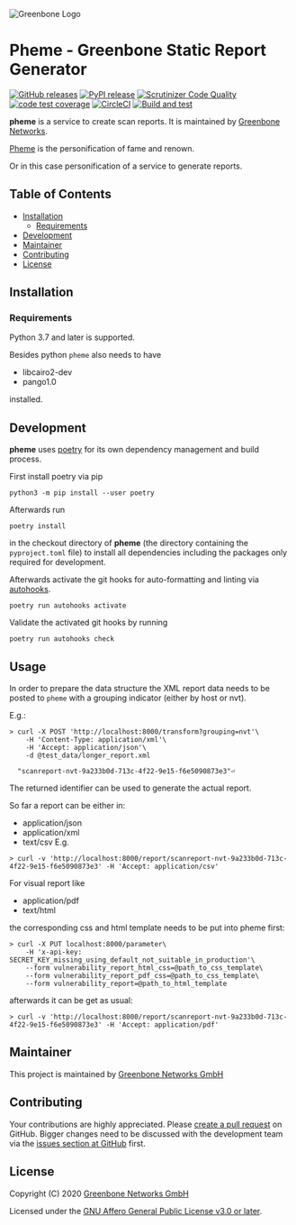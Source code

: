 ![Greenbone Logo](https://www.greenbone.net/wp-content/uploads/gb_logo_resilience_horizontal.png)

# Pheme - Greenbone Static Report Generator <!-- omit in toc -->

[![GitHub releases](https://img.shields.io/github/release-pre/greenbone/pheme.svg)](https://github.com/greenbone/pheme/releases)
 [![PyPI release](https://img.shields.io/pypi/v/pheme.svg)](https://pypi.org/project/pheme/)
 [![Scrutinizer Code Quality](https://scrutinizer-ci.com/g/greenbone/pheme/badges/quality-score.png?b=master)](https://scrutinizer-ci.com/g/greenbone/pheme/?branch=master)
 [![code test coverage](https://codecov.io/gh/greenbone/pheme/branch/master/graph/badge.svg)](https://codecov.io/gh/greenbone/pheme)
 [![CircleCI](https://circleci.com/gh/greenbone/pheme/tree/master.svg?style=svg)](https://circleci.com/gh/greenbone/pheme/tree/master)
 [![Build and test](https://github.com/greenbone/pheme/actions/workflows/ci-python.yml/badge.svg)](https://github.com/greenbone/pheme/actions/workflows/ci-python.yml)

**pheme** is a service to create scan reports. It is maintained by [Greenbone Networks].

[Pheme](https://en.wikipedia.org/wiki/Pheme) is the personification of fame and renown.

Or in this case personification of a service to generate reports.

## Table of Contents <!-- omit in toc -->

- [Installation](#installation)
  - [Requirements](#requirements)
- [Development](#development)
- [Maintainer](#maintainer)
- [Contributing](#contributing)
- [License](#license)

## Installation

### Requirements

Python 3.7 and later is supported.

Besides python `pheme` also needs to have

- libcairo2-dev
- pango1.0

installed.

## Development

**pheme** uses [poetry] for its own dependency management and build
process.

First install poetry via pip

    python3 -m pip install --user poetry

Afterwards run

    poetry install

in the checkout directory of **pheme** (the directory containing the
`pyproject.toml` file) to install all dependencies including the packages only
required for development.

Afterwards activate the git hooks for auto-formatting and linting via
[autohooks].

    poetry run autohooks activate

Validate the activated git hooks by running

    poetry run autohooks check

## Usage

In order to prepare the data structure the XML report data needs to be posted to `pheme` with a grouping indicator (either by host or nvt).

E.g.:

```
> curl -X POST 'http://localhost:8000/transform?grouping=nvt'\
    -H 'Content-Type: application/xml'\
    -H 'Accept: application/json'\
    -d @test_data/longer_report.xml
  
  "scanreport-nvt-9a233b0d-713c-4f22-9e15-f6e5090873e3"⏎
```

The returned identifier can be used to generate the actual report. 

So far a report can be either in:
- application/json
- application/xml
- text/csv
E.g.

```
> curl -v 'http://localhost:8000/report/scanreport-nvt-9a233b0d-713c-4f22-9e15-f6e5090873e3' -H 'Accept: application/csv'
```

For visual report like

- application/pdf
- text/html

the corresponding css and html template needs to be put into pheme first:

```
> curl -X PUT localhost:8000/parameter\
    -H 'x-api-key: SECRET_KEY_missing_using_default_not_suitable_in_production'\
    --form vulnerability_report_html_css=@path_to_css_template\
    --form vulnerability_report_pdf_css=@path_to_css_template\
    --form vulnerability_report=@path_to_html_template
```

afterwards it can be get as usual:

```
> curl -v 'http://localhost:8000/report/scanreport-nvt-9a233b0d-713c-4f22-9e15-f6e5090873e3' -H 'Accept: application/pdf'
```

## Maintainer

This project is maintained by [Greenbone Networks GmbH][Greenbone Networks]

## Contributing

Your contributions are highly appreciated. Please
[create a pull request](https://github.com/greenbone/pheme/pulls)
on GitHub. Bigger changes need to be discussed with the development team via the
[issues section at GitHub](https://github.com/greenbone/pheme/issues)
first.

## License

Copyright (C) 2020 [Greenbone Networks GmbH][Greenbone Networks]

Licensed under the [GNU Affero General Public License v3.0 or later](LICENSE).

[Greenbone Networks]: https://www.greenbone.net/
[poetry]: https://python-poetry.org/
[autohooks]: https://github.com/greenbone/autohooks
